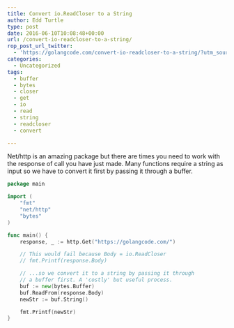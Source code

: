 ```yaml
---
title: Convert io.ReadCloser to a String
author: Edd Turtle
type: post
date: 2016-06-10T10:08:48+00:00
url: /convert-io-readcloser-to-a-string/
rop_post_url_twitter:
  - 'https://golangcode.com/convert-io-readcloser-to-a-string/?utm_source=ReviveOldPost&utm_medium=social&utm_campaign=ReviveOldPost'
categories:
  - Uncategorized
tags:
  - buffer
  - bytes
  - closer
  - get
  - io
  - read
  - string
  - readcloser
  - convert

---
```

Net/http is an amazing package but there are times you need to work with the response of call you have just made. Many functions require a string as input so we have to convert it first by passing it through a buffer.

```go
package main

import (
	"fmt"
	"net/http"
	"bytes"
)

func main() {
	response, _ := http.Get("https://golangcode.com/")

	// This would fail because Body = io.ReadCloser
	// fmt.Printf(response.Body)

	// ...so we convert it to a string by passing it through 
	// a buffer first. A 'costly' but useful process.
	buf := new(bytes.Buffer)
	buf.ReadFrom(response.Body)
	newStr := buf.String()

	fmt.Printf(newStr)
}
```